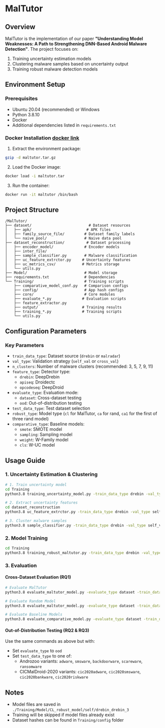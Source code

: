 # MalTutor

## Overview
MalTutor is the implementation of our paper **"Understanding Model Weaknesses: A Path to Strengthening DNN-Based Android Malware Detection"**. The project focuses on:
1. Training uncertainty estimation models
2. Clustering malware samples based on uncertainty output
3. Training robust malware detection models

## Environment Setup

### Prerequisites
- Ubuntu 20.04 (recommended) or Windows
- Python 3.8.10
- Docker
- Additional dependencies listed in `requirements.txt`

### Docker Installation [docker link](https://zenodo.org/records/14027453)
1. Extract the environment package:
```bash
gzip -d maltutor.tar.gz
```

2. Load the Docker image:
```bash
docker load -i maltutor.tar
```

3. Run the container:
```bash
docker run -it maltutor /bin/bash
```

## Project Structure
```plaintext
/MalTutor/
├── dataset/                          # Dataset resources
│   ├── apk/                         # APK files
│   ├── family_source_file/         # Dataset family labels
│   └── naive_pool/                 # Naive data pool
├── dataset_reconstruction/          # Dataset processing
│   ├── encoder_model/              # Encoder models
│   ├── inter_file/                
│   ├── sample_classifier.py        # Malware classification
│   ├── uc_feature_extrctor.py     # Uncertainty features
│   ├── uc_metrics_csv/            # Metrics storage
│   └── utils.py                   
├── Model/                          # Model storage
├── requirements.txt                # Dependencies
└── Training/                       # Training scripts
    ├── comparative_model_conf.py   # Comparison configs
    ├── config/                     # App hash configs
    ├── core/                       # Core modules
    ├── evaluate_*.py              # Evaluation scripts
    ├── feature_extractor.py       
    ├── output/                    # Training results
    ├── training_*.py              # Training scripts
    └── utils.py
```

## Configuration Parameters

### Key Parameters
- `train_data_type`: Dataset source (`drebin` or `malradar`)
- `val_type`: Validation strategy (`self_val` or `cross_val`)
- `n_clusters`: Number of malware clusters (recommended: 3, 5, 7, 9, 11)
- `feature_type`: Detector type:
  - `drebin`: DeepDrebin
  - `apiseq`: Droidectc
  - `opcodeseq`: DeepDroid
- `evaluate_type`: Evaluation mode:
  - `dataset`: Cross-dataset testing
  - `ood`: Out-of-distribution testing
- `test_data_type`: Test dataset selection
- `robust_type`: Model type (`cl` for MalTutor, `ca` for rand, `ca1` for the first of three rand model)
- `comparative_type`: Baseline models:
  - `smote`: SMOTE model
  - `sampling`: Sampling model
  - `weight`: W-Family model
  - `cls`: W-UC model

## Usage Guide

### 1. Uncertainty Estimation & Clustering

```bash
# 1. Train uncertainty model
cd Training
python3.8 training_uncertainty_model.py -train_data_type drebin -val_type self_val -feature_type drebin

# 2. Extract uncertainty features
cd dataset_reconstruction
python3.8 uc_feature_extrctor.py -train_data_type drebin -val_type self_val -feature_type drebin

# 3. Cluster malware samples
python3.8 sample_classifier.py -train_data_type drebin -val_type self_val -feature_type drebin -n_clusters 3
```

### 2. Model Training
```bash
cd Training
python3.8 training_robust_maltutor.py -train_data_type drebin -val_type self -feature_type drebin -n_clusters 3
```

### 3. Evaluation

#### Cross-Dataset Evaluation (RQ1)
```bash
# Evaluate MalTutor
python3.8 evaluate_maltutor_model.py -evaluate_type dataset -train_data_type drebin -robust_type cl -feature_type drebin -test_data_type malradar -val_type self

# Evaluate Random Model
python3.8 evaluate_maltutor_model.py -evaluate_type dataset -train_data_type drebin -robust_type ca1 -feature_type drebin -test_data_type malradar -val_type self

# Evaluate Baseline Models
python3.8 evaluate_comparative_model.py -evaluate_type dataset -train_data_type drebin -test_data_type malradar -comparative_type sampling
```

#### Out-of-Distribution Testing (RQ2 & RQ3)
Use the same commands as above but with:
- Set `evaluate_type` to `ood`
- Set `test_data_type` to one of:
  - Androzoo variants: `adware`, `smsware`, `backdoorware`, `scareware`, `ransomware`
  - CICMalDroid-2020 variants: `cic2020adware`, `cic2020smsware`, `cic2020bankware`, `cic2020riskware`

## Notes
- Model files are saved in `./Training/Model/CL_robust_model/self/drebin_drebin_3`
- Training will be skipped if model files already exist
- Dataset hashes can be found in `Training/config` folder
